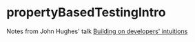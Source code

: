 # propertyBasedTestingIntro

Notes from John Hughes' talk [Building on developers' intuitions](https://www.youtube.com/watch?v=NcJOiQlzlXQ)
